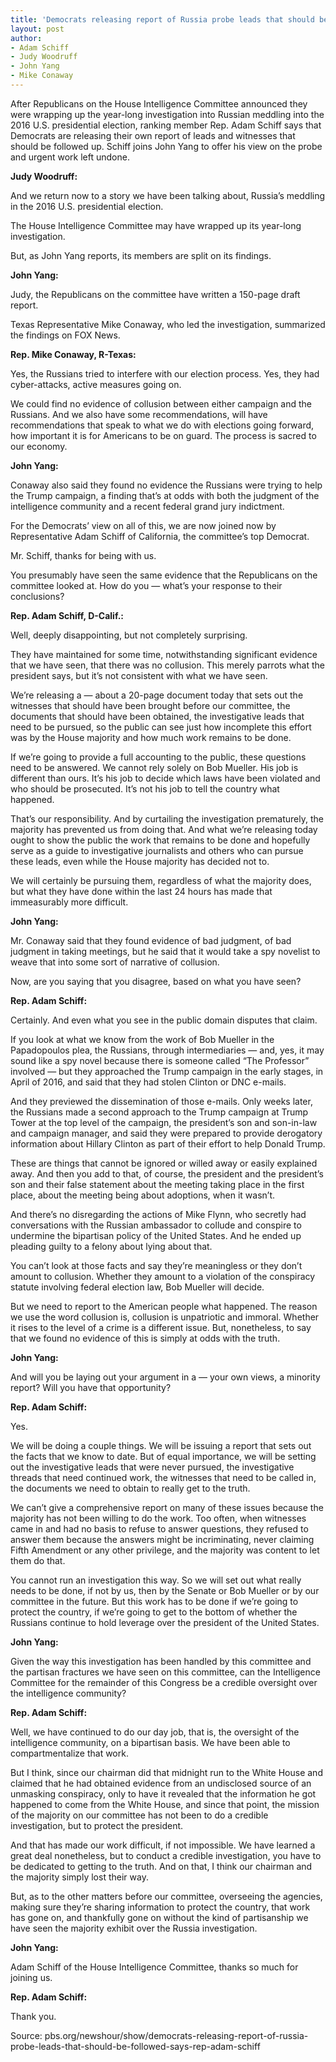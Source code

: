 ```yaml
---
title: 'Democrats releasing report of Russia probe leads that should be followed, says Rep. Adam Schiff'
layout: post
author:
- Adam Schiff
- Judy Woodruff
- John Yang
- Mike Conaway
---
```


After Republicans on the House Intelligence Committee announced they were wrapping up the year-long investigation into Russian meddling into the 2016 U.S. presidential election, ranking member Rep. Adam Schiff says that Democrats are releasing their own report of leads and witnesses that should be followed up. Schiff joins John Yang to offer his view on the probe and urgent work left undone.

**Judy Woodruff:**

And we return now to a story we have been talking about, Russia’s meddling in the 2016 U.S. presidential election.

The House Intelligence Committee may have wrapped up its year-long investigation.

But, as John Yang reports, its members are split on its findings.

**John Yang:**

Judy, the Republicans on the committee have written a 150-page draft report.

Texas Representative Mike Conaway, who led the investigation, summarized the findings on FOX News.

**Rep. Mike Conaway, R-Texas:**

Yes, the Russians tried to interfere with our election process. Yes, they had cyber-attacks, active measures going on.

We could find no evidence of collusion between either campaign and the Russians. And we also have some recommendations, will have recommendations that speak to what we do with elections going forward, how important it is for Americans to be on guard. The process is sacred to our economy.

**John Yang:**

Conaway also said they found no evidence the Russians were trying to help the Trump campaign, a finding that’s at odds with both the judgment of the intelligence community and a recent federal grand jury indictment.

For the Democrats’ view on all of this, we are now joined now by Representative Adam Schiff of California, the committee’s top Democrat.

Mr. Schiff, thanks for being with us.

You presumably have seen the same evidence that the Republicans on the committee looked at. How do you — what’s your response to their conclusions?

**Rep. Adam Schiff, D-Calif.:**

Well, deeply disappointing, but not completely surprising.

They have maintained for some time, notwithstanding significant evidence that we have seen, that there was no collusion. This merely parrots what the president says, but it’s not consistent with what we have seen.

We’re releasing a — about a 20-page document today that sets out the witnesses that should have been brought before our committee, the documents that should have been obtained, the investigative leads that need to be pursued, so the public can see just how incomplete this effort was by the House majority and how much work remains to be done.

If we’re going to provide a full accounting to the public, these questions need to be answered. We cannot rely solely on Bob Mueller. His job is different than ours. It’s his job to decide which laws have been violated and who should be prosecuted. It’s not his job to tell the country what happened.

That’s our responsibility. And by curtailing the investigation prematurely, the majority has prevented us from doing that. And what we’re releasing today ought to show the public the work that remains to be done and hopefully serve as a guide to investigative journalists and others who can pursue these leads, even while the House majority has decided not to.

We will certainly be pursuing them, regardless of what the majority does, but what they have done within the last 24 hours has made that immeasurably more difficult.

**John Yang:**

Mr. Conaway said that they found evidence of bad judgment, of bad judgment in taking meetings, but he said that it would take a spy novelist to weave that into some sort of narrative of collusion.

Now, are you saying that you disagree, based on what you have seen?

**Rep. Adam Schiff:**

Certainly. And even what you see in the public domain disputes that claim.

If you look at what we know from the work of Bob Mueller in the Papadopoulos plea, the Russians, through intermediaries — and, yes, it may sound like a spy novel because there is someone called “The Professor” involved — but they approached the Trump campaign in the early stages, in April of 2016, and said that they had stolen Clinton or DNC e-mails.

And they previewed the dissemination of those e-mails. Only weeks later, the Russians made a second approach to the Trump campaign at Trump Tower at the top level of the campaign, the president’s son and son-in-law and campaign manager, and said they were prepared to provide derogatory information about Hillary Clinton as part of their effort to help Donald Trump.

These are things that cannot be ignored or willed away or easily explained away. And then you add to that, of course, the president and the president’s son and their false statement about the meeting taking place in the first place, about the meeting being about adoptions, when it wasn’t.

And there’s no disregarding the actions of Mike Flynn, who secretly had conversations with the Russian ambassador to collude and conspire to undermine the bipartisan policy of the United States. And he ended up pleading guilty to a felony about lying about that.

You can’t look at those facts and say they’re meaningless or they don’t amount to collusion. Whether they amount to a violation of the conspiracy statute involving federal election law, Bob Mueller will decide.

But we need to report to the American people what happened. The reason we use the word collusion is, collusion is unpatriotic and immoral. Whether it rises to the level of a crime is a different issue. But, nonetheless, to say that we found no evidence of this is simply at odds with the truth.

**John Yang:**

And will you be laying out your argument in a — your own views, a minority report? Will you have that opportunity?

**Rep. Adam Schiff:**

Yes.

We will be doing a couple things. We will be issuing a report that sets out the facts that we know to date. But of equal importance, we will be setting out the investigative leads that were never pursued, the investigative threads that need continued work, the witnesses that need to be called in, the documents we need to obtain to really get to the truth.

We can’t give a comprehensive report on many of these issues because the majority has not been willing to do the work. Too often, when witnesses came in and had no basis to refuse to answer questions, they refused to answer them because the answers might be incriminating, never claiming Fifth Amendment or any other privilege, and the majority was content to let them do that.

You cannot run an investigation this way. So we will set out what really needs to be done, if not by us, then by the Senate or Bob Mueller or by our committee in the future. But this work has to be done if we’re going to protect the country, if we’re going to get to the bottom of whether the Russians continue to hold leverage over the president of the United States.

**John Yang:**

Given the way this investigation has been handled by this committee and the partisan fractures we have seen on this committee, can the Intelligence Committee for the remainder of this Congress be a credible oversight over the intelligence community?

**Rep. Adam Schiff:**

Well, we have continued to do our day job, that is, the oversight of the intelligence community, on a bipartisan basis. We have been able to compartmentalize that work.

But I think, since our chairman did that midnight run to the White House and claimed that he had obtained evidence from an undisclosed source of an unmasking conspiracy, only to have it revealed that the information he got happened to come from the White House, and since that point, the mission of the majority on our committee has not been to do a credible investigation, but to protect the president.

And that has made our work difficult, if not impossible. We have learned a great deal nonetheless, but to conduct a credible investigation, you have to be dedicated to getting to the truth. And on that, I think our chairman and the majority simply lost their way.

But, as to the other matters before our committee, overseeing the agencies, making sure they’re sharing information to protect the country, that work has gone on, and thankfully gone on without the kind of partisanship we have seen the majority exhibit over the Russia investigation.

**John Yang:**

Adam Schiff of the House Intelligence Committee, thanks so much for joining us.

**Rep. Adam Schiff:**

Thank you.

Source: pbs.org/newshour/show/democrats-releasing-report-of-russia-probe-leads-that-should-be-followed-says-rep-adam-schiff
